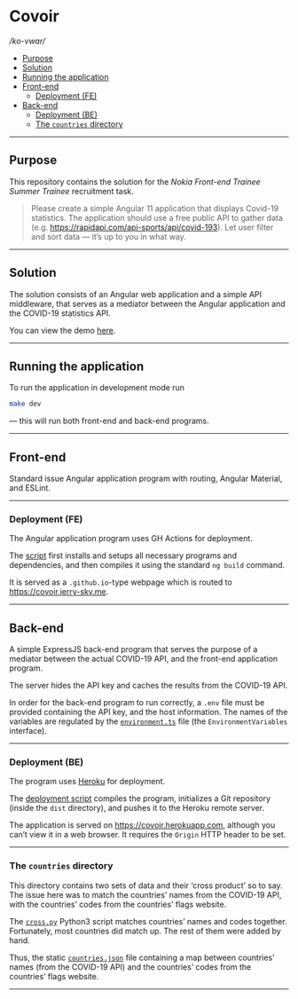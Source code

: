 # Covoir

*/ko-vwar/*

- [Purpose](#purpose)
- [Solution](#solution)
- [Running the application](#running-the-application)
- [Front-end](#front-end)
    - [Deployment (FE)](#deployment-fe)
- [Back-end](#back-end)
    - [Deployment (BE)](#deployment-be)
    - [The `countries` directory](#the-countries-directory)

---

## Purpose

This repository contains the solution for the *Nokia Front-end Trainee Summer Trainee* recruitment task.

> Please create a simple Angular 11 application that displays Covid-19 statistics.
> The application should use a free public API to gather data
> (e.g. <https://rapidapi.com/api-sports/api/covid-193>).
> Let user filter and sort data — it’s up to you in what way.

---

## Solution

The solution consists of an Angular web application and a simple API middleware,
that serves as a mediator between the Angular application and the COVID-19 statistics API.

You can view the demo [here](https://covoir.jerry-sky.me).

---

## Running the application

To run the application in development mode run

```bash
make dev
```

— this will run both front-end and back-end programs.

---

## Front-end

Standard issue Angular application program with routing, Angular Material, and ESLint.

---

### Deployment (FE)

The Angular application program uses GH Actions for deployment.

The [script](.github/workflows/frontend.yml) first installs and setups all necessary programs
and dependencies, and then compiles it using the standard `ng build` command.

It is served as a `.github.io`-type webpage which is routed to <https://covoir.jerry-sky.me>.

---

## Back-end

A simple ExpressJS back-end program that serves the purpose of a mediator between the actual COVID-19 API,
and the front-end application program.

The server hides the API key and caches the results from the COVID-19 API.

In order for the back-end program to run correctly,
a `.env` file must be provided containing the API key,
and the host information.
The names of the variables are regulated by the [`environment.ts`](backend/environment.ts) file (the `EnvironmentVariables` interface).

---

### Deployment (BE)

The program uses [Heroku](https://heroku.com) for deployment.

The [deployment script](deploy-backend.sh) compiles the program,
initializes a Git repository (inside the `dist` directory),
and pushes it to the Heroku remote server.

The application is served on <https://covoir.herokuapp.com>,
although you can’t view it in a web browser.
It requires the `Origin` HTTP header to be set.

---

### The `countries` directory

This directory contains two sets of data and their ‘cross product’ so to say.
The issue here was to match the countries’ names from the COVID-19 API,
with the countries’ codes from the countries’ flags website.

The [`cross.py`](backend/countries/cross.py) Python3 script matches countries’ names
and codes together.
Fortunately, most countries did match up.
The rest of them were added by hand.

Thus, the static [`countries.json`](backend/countries/countries.json) file containing a map
between countries’ names (from the COVID-19 API) and the countries’ codes
from the countries’ flags website.

---
